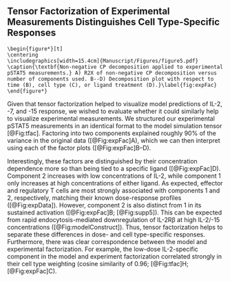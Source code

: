 ## Tensor Factorization of Experimental Measurements Distinguishes Cell Type-Specific Responses

```{=latex}
\begin{figure*}[t]
\centering
\includegraphics[width=15.4cm]{Manuscript/Figures/figure5.pdf}
\caption{\textbf{Non-negative CP decomposition applied to experimental pSTAT5 measurements.} A) R2X of non-negative CP decomposition versus number of components used. B--D) Decomposition plot with respect to time (B), cell type (C), or ligand treatment (D).}\label{fig:expFac}
\end{figure*}
```

Given that tensor factorization helped to visualize model predictions of IL-2, -7, and -15 response, we wished to evaluate whether it could similarly help to visualize experimental measurements. We structured our experimental pSTAT5 measurements in an identical format to the model simulation tensor [@Fig:tfac]. Factoring into two components explained roughly 90% of the variance in the original data ([@Fig:expFac]A), which we can then interpret using each of the factor plots ([@Fig:expFac]B–D).

Interestingly, these factors are distinguished by their concentration dependence more so than being tied to a specific ligand ([@Fig:expFac]D). Component 2 increases with low concentrations of IL-2, while component 1 only increases at high concentrations of either ligand. As expected, effector and regulatory T cells are most strongly associated with components 1 and 2, respectively, matching their known dose-response profiles ([@Fig:expData]). However, component 2 is also distinct from 1 in its sustained activation ([@Fig:expFac]B; [@Fig:supp5]). This can be expected from rapid endocytosis-mediated downregulation of IL-2Rβ at high IL-2/-15 concentrations ([@Fig:modelConstruct]). Thus, tensor factorization helps to separate these differences in dose- and cell type-specific responses. Furthermore, there was clear correspondence between the model and experimental factorization. For example, the low-dose IL-2-specific component in the model and experiment factorization correlated strongly in their cell type weighting (cosine similarity of 0.96; [@Fig:tfac]H; [@Fig:expFac]C). 
